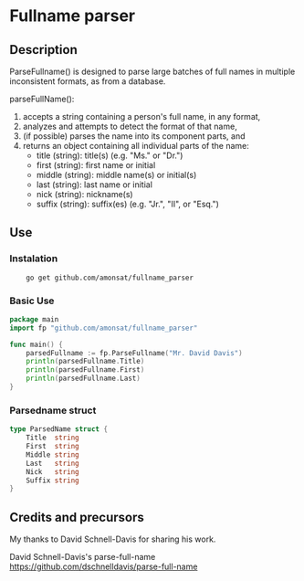 # Fullname parser

## Description

ParseFullname() is designed to parse large batches of full names in multiple inconsistent formats, as from a database.

parseFullName():

1. accepts a string containing a person's full name, in any format,
2. analyzes and attempts to detect the format of that name,
3. (if possible) parses the name into its component parts, and
4. returns an object containing all individual parts of the name:
    - title (string): title(s) (e.g. "Ms." or "Dr.")
    - first (string): first name or initial
    - middle (string): middle name(s) or initial(s)
    - last (string): last name or initial
    - nick (string): nickname(s)
    - suffix (string): suffix(es) (e.g. "Jr.", "II", or "Esq.")

## Use

### Instalation
```
	go get github.com/amonsat/fullname_parser
```

### Basic Use

```go
package main
import fp "github.com/amonsat/fullname_parser"

func main() {
    parsedFullname := fp.ParseFullname("Mr. David Davis")
    println(parsedFullname.Title)
    println(parsedFullname.First)
    println(parsedFullname.Last)
}
```

### Parsedname struct

```go
type ParsedName struct {
	Title  string
	First  string
	Middle string
	Last   string
	Nick   string
	Suffix string
}
```

## Credits and precursors

My thanks to David Schnell-Davis for sharing his work.

David Schnell-Davis's parse-full-name
https://github.com/dschnelldavis/parse-full-name